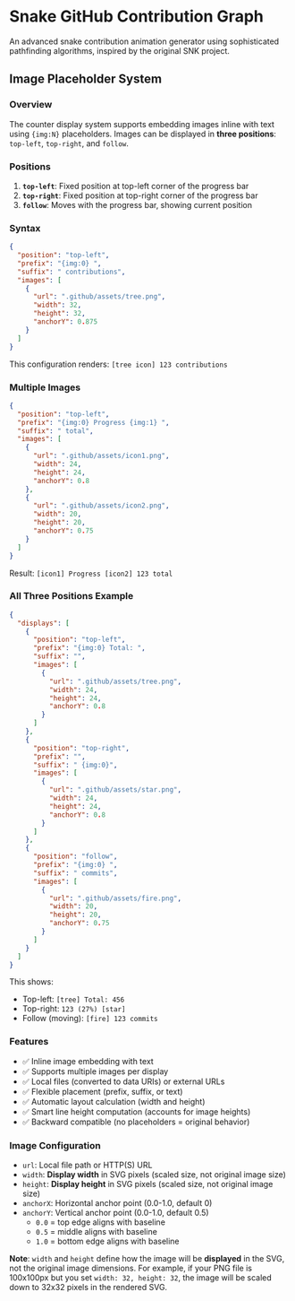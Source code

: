 # Snake GitHub Contribution Graph

An advanced snake contribution animation generator using sophisticated pathfinding algorithms, inspired by the original SNK project.

## Image Placeholder System

### Overview

The counter display system supports embedding images inline with text using `{img:N}` placeholders. Images can be displayed in **three positions**: `top-left`, `top-right`, and `follow`.

### Positions

1. **`top-left`**: Fixed position at top-left corner of the progress bar
2. **`top-right`**: Fixed position at top-right corner of the progress bar
3. **`follow`**: Moves with the progress bar, showing current position

### Syntax

```json
{
  "position": "top-left",
  "prefix": "{img:0} ",
  "suffix": " contributions",
  "images": [
    {
      "url": ".github/assets/tree.png",
      "width": 32,
      "height": 32,
      "anchorY": 0.875
    }
  ]
}
```

This configuration renders: `[tree icon] 123 contributions`

### Multiple Images

```json
{
  "position": "top-left",
  "prefix": "{img:0} Progress {img:1} ",
  "suffix": " total",
  "images": [
    {
      "url": ".github/assets/icon1.png",
      "width": 24,
      "height": 24,
      "anchorY": 0.8
    },
    {
      "url": ".github/assets/icon2.png",
      "width": 20,
      "height": 20,
      "anchorY": 0.75
    }
  ]
}
```

Result: `[icon1] Progress [icon2] 123 total`

### All Three Positions Example

```json
{
  "displays": [
    {
      "position": "top-left",
      "prefix": "{img:0} Total: ",
      "suffix": "",
      "images": [
        {
          "url": ".github/assets/tree.png",
          "width": 24,
          "height": 24,
          "anchorY": 0.8
        }
      ]
    },
    {
      "position": "top-right",
      "prefix": "",
      "suffix": " {img:0}",
      "images": [
        {
          "url": ".github/assets/star.png",
          "width": 24,
          "height": 24,
          "anchorY": 0.8
        }
      ]
    },
    {
      "position": "follow",
      "prefix": "{img:0} ",
      "suffix": " commits",
      "images": [
        {
          "url": ".github/assets/fire.png",
          "width": 20,
          "height": 20,
          "anchorY": 0.75
        }
      ]
    }
  ]
}
```

This shows:
- Top-left: `[tree] Total: 456`
- Top-right: `123 (27%) [star]`
- Follow (moving): `[fire] 123 commits`

### Features

- ✅ Inline image embedding with text
- ✅ Supports multiple images per display
- ✅ Local files (converted to data URIs) or external URLs
- ✅ Flexible placement (prefix, suffix, or text)
- ✅ Automatic layout calculation (width and height)
- ✅ Smart line height computation (accounts for image heights)
- ✅ Backward compatible (no placeholders = original behavior)

### Image Configuration

- `url`: Local file path or HTTP(S) URL
- `width`: **Display width** in SVG pixels (scaled size, not original image size)
- `height`: **Display height** in SVG pixels (scaled size, not original image size)
- `anchorX`: Horizontal anchor point (0.0-1.0, default 0)
- `anchorY`: Vertical anchor point (0.0-1.0, default 0.5)
  - `0.0` = top edge aligns with baseline
  - `0.5` = middle aligns with baseline
  - `1.0` = bottom edge aligns with baseline

**Note**: `width` and `height` define how the image will be **displayed** in the SVG, not the original image dimensions. For example, if your PNG file is 100x100px but you set `width: 32, height: 32`, the image will be scaled down to 32x32 pixels in the rendered SVG.
